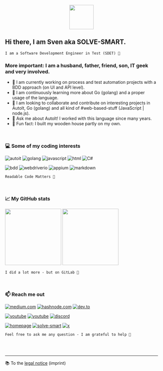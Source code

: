 <p align="center">
    <img src="https://github.com/Sven-Seyfert/Sven-Seyfert/blob/main/media/favicon.ico" width="80" />
</p>

## Hi there, I am Sven aka SOLVE-SMART.

    I am a Software Development Engineer in Test (SDET) 🧪

### More important: I am a husband, father, friend, son, IT geek and very involved.

- 🔭 I am currently working on process and test automation projects with a BDD approach (on UI and API level).
- 🌱 I am continuously learning more about Go (golang) and a proper usage of the language.
- 👯 I am looking to collaborate and contribute on interesting projects in AutoIt, Go (golang) and all kind of #web-based-stuff (JavaScript | node.js).
- 💬 Ask me about AutoIt! I worked with this language since many years.
- 📢 Fun fact: I built my wooden house partly on my own.

<br>

### 💻 Some of my coding interests

![autoit](https://img.shields.io/badge/AutoIt-lightskyblue?style=for-the-badge&labelColor=black&logo=autodesk&logoColor=lightskyblue)
![golang](https://img.shields.io/badge/Go-07D9CA?style=for-the-badge&labelColor=black&logo=go&logoColor=07D9CA)
![javascript](https://img.shields.io/badge/Javascript-F0DB4F?style=for-the-badge&labelColor=black&logo=javascript&logoColor=F0DB4F)
![html](https://img.shields.io/badge/HTML%2FCSs-E34F26?style=for-the-badge&labelColor=black&logo=html5&logoColor=E34F26)
![C#](https://img.shields.io/badge/C%23-512BD4?style=for-the-badge&labelColor=black&logo=.net&logoColor=512BD4)

![bdd](https://img.shields.io/badge/Cucumber-23D96C?style=for-the-badge&labelColor=black&logo=cucumber&logoColor=23D96C)
![webdriverio](https://img.shields.io/badge/WebdriverIO-EA5906?style=for-the-badge&labelColor=black&logo=webdriverio&logoColor=EA5906)
![appium](https://img.shields.io/badge/Appium-EE376D?style=for-the-badge&labelColor=black&logo=appium&logoColor=EE376D)
![markdown](https://img.shields.io/badge/Markdown-F7F4ED?style=for-the-badge&labelColor=black&logo=markdown&logoColor=F7F4ED)


    Readable Code Matters 🦄

<br>

### 📈 My GitHub stats

<img height="185px" src="https://github-readme-stats-one-bice.vercel.app/api?username=sven-seyfert&count_private=true&theme=ayu-mirage&show_icons=true&include_all_commits=true&role=OWNER,ORGANIZATION_MEMBER,COLLABORATOR&cache_seconds=14400&disable_animations=true"> <img height="185px" src="https://github-readme-stats-one-bice.vercel.app/api/top-langs/?username=sven-seyfert&layout=compact&langs_count=10&theme=ayu-mirage&card_width=369">

    I did a lot more - but on GitLab 🦊

<br>

### 📫 Reach me out

[![medium.com](https://img.shields.io/badge/medium.com-F7F4ED?style=for-the-badge&labelColor=black&logo=medium&logoColor=F7F4ED)](https://medium.com/@solvesmart)
[![hashnode.com](https://img.shields.io/badge/hashnode.com-2962FF?style=for-the-badge&labelColor=black&logo=hashnode&logoColor=2962FF)](https://hashnode.com/@solvesmart)
[![dev.to](https://img.shields.io/badge/dev.to-777777?style=for-the-badge&labelColor=black&logo=devdotto&logoColor=777777)](https://dev.to/solvesmart)


[![youtube](https://img.shields.io/badge/Solve--Smart-D94D4A?style=for-the-badge&labelColor=black&logo=youtube&logoColor=D94D4A)](https://www.youtube.com/@solvesmart)
[![youtube](https://img.shields.io/badge/Sven--Au3--Go-3D80B6?style=for-the-badge&labelColor=black&logo=youtube&logoColor=3D80B6)](https://www.youtube.com/@svenau3go)
[![discord](https://img.shields.io/badge/discord-6569B0?style=for-the-badge&labelColor=black&logo=discord&logoColor=6569B0)](https://discord.gg/5DWTpZK3QN)

[![homepage](https://img.shields.io/badge/Homepage-648293?style=for-the-badge&labelColor=black&logo=HTML5&logoColor=648293)](https://sven-seyfert.de)
[![solve-smart](https://img.shields.io/badge/solve_smart_de-F0DB4F?style=for-the-badge&labelColor=black&logo=docsify&logoColor=F0DB4F)](https://solve-smart.de)
[![x](https://img.shields.io/badge/sven__seyfert-1DA1F2?style=for-the-badge&labelColor=black&logo=x&logoColor=1DA1F2)](https://x.com/sven_seyfert)

    Feel free to ask me any question - I am grateful to help 🤝

<br>
<br>

---

📚 To the [legal notice](https://solve-smart.de/#/de/impressum) (imprint)
